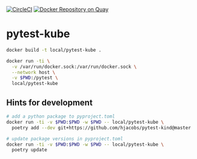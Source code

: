 [![CircleCI](https://circleci.com/gh/giantswarm/pytest-kube.svg?style=shield)](https://circleci.com/gh/giantswarm/pytest-kube) [![Docker Repository on Quay](https://quay.io/repository/giantswarm/pytest-kube/status "Docker Repository on Quay")](https://quay.io/repository/giantswarm/pytest-kube)

# pytest-kube


```bash
docker build -t local/pytest-kube .

docker run -ti \
  -v /var/run/docker.sock:/var/run/docker.sock \
  --network host \
  -v $PWD:/pytest \
  local/pytest-kube
```


## Hints for development

```bash
# add a python package to pyproject.toml
docker run -ti -v $PWD:$PWD -w $PWD -- local/pytest-kube \
  poetry add --dev git+https://github.com/hjacobs/pytest-kind@master

# update package versions in pyproject.toml
docker run -ti -v $PWD:$PWD -w $PWD -- local/pytest-kube \
  poetry update
```
